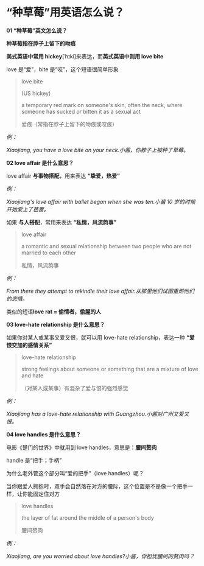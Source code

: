 # “种草莓”用英语怎么说？

**01 “种草莓”英文怎么说？**

**种草莓指在脖子上留下的吻痕**

**美式英语中常用 hickey**[ˈhɪki]来表达，而**英式英语中则用 love bite**

love 是“爱”，bite 是“咬”，这个短语很简单形象

> love bite
>
> (US hickey)
>
> a temporary red mark on someone's skin, often the neck, where someone has sucked or bitten it as a sexual act
>
> 爱痕（常指在脖子上留下的吻痕或咬痕）

_例：_

_Xiaojiang, you have a love bite on your neck.小酱，你脖子上被种了草莓。_

**02 love affair 是什么意思？**

love affair **与事物搭配**，用来表达 **“挚爱，热爱”**

_例：_

_Xiaojiang's love affair with ballet began when she was ten.小酱 10 岁的时候开始爱上了芭蕾。_

如果 **与人搭配**，常用来表达 **“私情，风流韵事”**

> love affair
>
> a romantic and sexual relationship between two people who are not married to each other
>
> 私情，风流韵事

_例：_

_From there they attempt to rekindle their love affair.从那里他们试图重燃他们的恋情。_

类似的短语**love rat = 偷情者，偷腥的人**

**03 love-hate relationship 是什么意思？**

如果你对某人或某事又爱又恨，就可以用 love-hate relationship，表达一种 **“爱恨交加的感情关系”**

> love-hate relationship
>
> strong feelings about someone or something that are a mixture of love and hate
>
> （对某人或某事）有混杂了爱与恨的强烈感觉

_例：_

_Xiaojiang has a love-hate relationship with Guangzhou.小酱对广州又爱又恨。_

**04 love handles 是什么意思？**

电影《楚门的世界》中就用到 love handles，意思是：**腰间赘肉**

handle 是“把手；手柄”

为什么老外管这个部分叫“爱的把手”（love handles）呢？

当你跟爱人拥抱时，双手会自然落在对方的腰际，这个位置是不是像一个把手一样，让你能固定住对方

> love handles
>
> the layer of fat around the middle of a person's body
>
> 腰间赘肉

_例：_

_Xiaojiang, are you worried about love handles?小酱，你担忧腰间的赘肉吗？_

